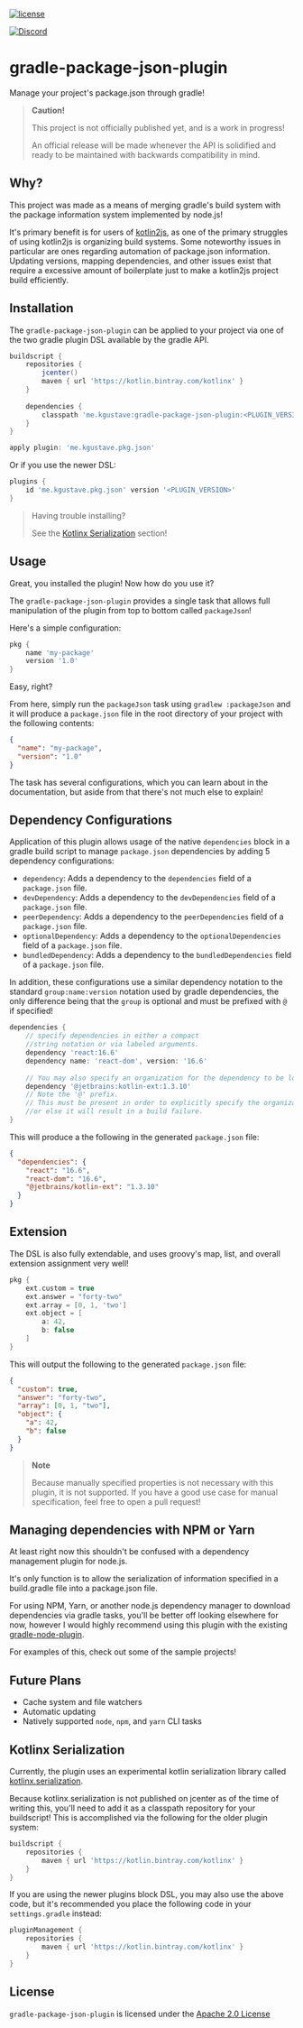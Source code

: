 [kotlin2js]: https://kotlinlang.org/docs/reference/js-overview.html
[gradle-node-plugin]: https://github.com/srs/gradle-node-plugin
[kotlinx.serialization]: https://github.com/Kotlin/kotlinx.serialization
[license]: https://github.com/Shengaero/gradle-package-json-plugin/tree/master/LICENSE
[discord]: https://discord.gg/XCmwxy8
[discord-widget]: https://discordapp.com/api/guilds/301012120613552138/widget.png

[ ![license][license] ][license]

[ ![Discord][discord-widget] ][discord]

# gradle-package-json-plugin

Manage your project's package.json through gradle!

> **Caution!**
>
> This project is not officially published yet, and is a work in progress!
>
> An official release will be made whenever the API is solidified and ready
> to be maintained with backwards compatibility in mind.

## Why?

This project was made as a means of merging gradle's build system with the package information
system implemented by node.js!

It's primary benefit is for users of [kotlin2js][kotlin2js], as one of the primary struggles of
using kotlin2js is organizing build systems. Some noteworthy issues in particular are ones
regarding automation of package.json information. Updating versions, mapping dependencies, and
other issues exist that require a excessive amount of boilerplate just to make a kotlin2js
project build efficiently.

## Installation

The `gradle-package-json-plugin` can be applied to your project
via one of the two gradle plugin DSL available by the gradle API.

```groovy
buildscript {
    repositories {
        jcenter()
        maven { url 'https://kotlin.bintray.com/kotlinx' }
    }
    
    dependencies {
        classpath 'me.kgustave:gradle-package-json-plugin:<PLUGIN_VERSION>'
    }
}

apply plugin: 'me.kgustave.pkg.json'
```

Or if you use the newer DSL:
```groovy
plugins {
    id 'me.kgustave.pkg.json' version '<PLUGIN_VERSION>'
}
```

> Having trouble installing?
>
> See the [Kotlinx Serialization](#Kotlinx-Serialization) section!

## Usage

Great, you installed the plugin! Now how do you use it?

The `gradle-package-json-plugin` provides a single task that allows
full manipulation of the plugin from top to bottom called `packageJson`!

Here's a simple configuration:
```groovy
pkg {
    name 'my-package'
    version '1.0'
}
```

Easy, right?

From here, simply run the `packageJson` task using `gradlew :packageJson` and it will produce a `package.json` file
in the root directory of your project with the following contents:
```json
{
  "name": "my-package",
  "version": "1.0"
}
```

The task has several configurations, which you can learn about in the documentation, but aside from that there's not
much else to explain!

## Dependency Configurations

Application of this plugin allows usage of the native `dependencies` block in a gradle
build script to manage `package.json` dependencies by adding 5 dependency configurations:

- `dependency`: Adds a dependency to the `dependencies` field of a `package.json` file.
- `devDependency`: Adds a dependency to the `devDependencies` field of a `package.json` file.
- `peerDependency`: Adds a dependency to the `peerDependencies` field of a `package.json` file.
- `optionalDependency`: Adds a dependency to the `optionalDependencies` field of a `package.json` file.
- `bundledDependency`: Adds a dependency to the `bundledDependencies` field of a `package.json` file.

In addition, these configurations use a similar dependency notation to the standard `group:name:version`
notation used by gradle dependencies, the only difference being that the `group` is optional and must be
prefixed with `@` if specified!

```groovy
dependencies {
    // specify dependencies in either a compact
    //string notation or via labeled arguments.
    dependency 'react:16.6'
    dependency name: 'react-dom', version: '16.6'
    
    // You may also specify an organization for the dependency to be located at.
    dependency '@jetbrains:kotlin-ext:1.3.10'
    // Note the '@' prefix.
    // This must be present in order to explicitly specify the organization,
    //or else it will result in a build failure.
}
```

This will produce a the following in the generated `package.json` file:

```json
{
  "dependencies": {
    "react": "16.6",
    "react-dom": "16.6",
    "@jetbrains/kotlin-ext": "1.3.10"
  }
}
```

## Extension

The DSL is also fully extendable, and uses groovy's map, list, and overall extension assignment very well!

```groovy
pkg {
    ext.custom = true
    ext.answer = "forty-two"
    ext.array = [0, 1, 'two']
    ext.object = [
        a: 42,
        b: false
    ]
}
```

This will output the following to the generated `package.json` file:

```json
{
  "custom": true,
  "answer": "forty-two",
  "array": [0, 1, "two"],
  "object": {
    "a": 42,
    "b": false
  }
}
```

> **Note**
> 
> Because manually specified properties is not necessary with this plugin, it is not supported.
> If you have a good use case for manual specification, feel free to open a pull request!

## Managing dependencies with NPM or Yarn

At least right now this shouldn't be confused with a dependency management plugin for node.js.

It's only function is to allow the serialization of information specified in a build.gradle file
into a package.json file.

For using NPM, Yarn, or another node.js dependency manager to download dependencies via gradle
tasks, you'll be better off looking elsewhere for now, however I would highly recommend using
this plugin with the existing [gradle-node-plugin][gradle-node-plugin].

For examples of this, check out some of the sample projects!

## Future Plans

- Cache system and file watchers
- Automatic updating
- Natively supported `node`, `npm`, and `yarn` CLI tasks

## Kotlinx Serialization
Currently, the plugin uses an experimental kotlin serialization library called [kotlinx.serialization].

Because kotlinx.serialization is not published on jcenter as of the time of writing
this, you'll need to add it as a classpath repository for your buildscript! This is
accomplished via the following for the older plugin system:

```groovy
buildscript {
    repositories {
        maven { url 'https://kotlin.bintray.com/kotlinx' }
    }
}
```

If you are using the newer plugins block DSL, you may also use the above code, but
it's recommended you place the following code in your `settings.gradle` instead:

```groovy
pluginManagement {
    repositories {
        maven { url 'https://kotlin.bintray.com/kotlinx' }
    }
}
```

## License

`gradle-package-json-plugin` is licensed under the [Apache 2.0 License][license]
